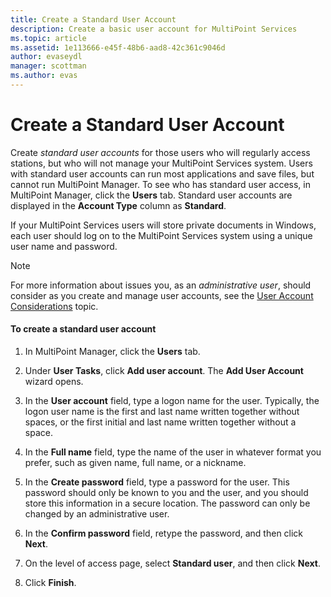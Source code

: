 ```yaml
---
title: Create a Standard User Account
description: Create a basic user account for MultiPoint Services
ms.topic: article
ms.assetid: 1e113666-e45f-48b6-aad8-42c361c9046d
author: evaseydl
manager: scottman
ms.author: evas
---
```

# Create a Standard User Account
Create *standard user accounts* for those users who will regularly access stations, but who will not manage your MultiPoint Services system. Users with standard user accounts can run most applications and save files, but cannot run MultiPoint Manager. To see who has standard user access, in MultiPoint Manager, click the **Users** tab. Standard user accounts are displayed in the **Account Type** column as **Standard**.

If your MultiPoint Services users will store private documents in Windows, each user should log on to the MultiPoint Services system using a unique user name and password.

> [!NOTE]
> For more information about issues you, as an *administrative user*, should consider as you create and manage user accounts, see the [User Account Considerations](User-Account-Considerations.md) topic.

#### To create a standard user account

1.  In MultiPoint Manager, click the **Users** tab.

2.  Under **User Tasks**, click **Add user account**. The **Add User Account** wizard opens.

3.  In the **User account** field, type a logon name for the user. Typically, the logon user name is the first and last name written together without spaces, or the first initial and last name written together without a space.

4.  In the **Full name** field, type the name of the user in whatever format you prefer, such as given name, full name, or a nickname.

5.  In the **Create password** field, type a password for the user. This password should only be known to you and the user, and you should store this information in a secure location. The password can only be changed by an administrative user.

6.  In the **Confirm password** field, retype the password, and then click **Next**.

7.  On the level of access page, select **Standard user**, and then click **Next**.

8.  Click **Finish**.